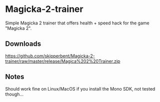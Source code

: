 # Magicka-2-trainer
Simple Magicka 2 trainer that offers health + speed hack for the game "Magicka 2".

## Downloads
https://github.com/skipperbent/Magicka-2-trainer/raw/master/release/Magica%202%20Trainer.zip

## Notes
Should work fine on Linux/MacOS if you install the Mono SDK, not tested though...
